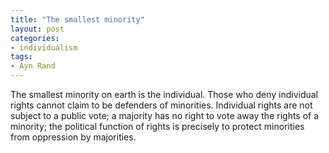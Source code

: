 ```yaml
---
title: "The smallest minority"
layout: post
categories:
- individualism
tags:
- Ayn Rand
---
```


The smallest minority on earth is the individual. Those who deny individual rights cannot claim to be defenders of minorities. Individual rights are not subject to a public vote; a majority has no right to vote away the rights of a minority; the political function of rights is precisely to protect minorities from oppression by majorities.